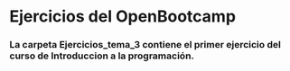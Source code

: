 # Ejercicios del OpenBootcamp
### La carpeta Ejercicios_tema_3 contiene el primer ejercicio del curso de Introduccion a la programación.
